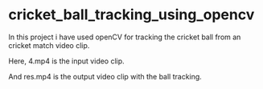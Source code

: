 # cricket_ball_tracking_using_opencv

In this project i have used openCV for tracking the cricket ball from an cricket match video clip.


Here, 4.mp4 is the input video clip.

And res.mp4 is the output video clip with the ball tracking.
